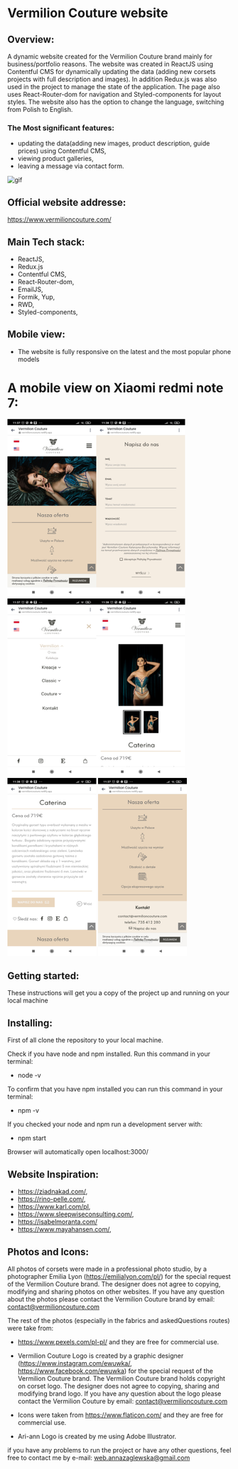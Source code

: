 # Vermilion Couture website

## Overview:

A dynamic website created for the Vermilion Couture brand mainly for business/portfolio reasons.
The website was created in ReactJS using Contentful CMS for dynamically updating the data (adding new corsets projects with full description and images). In addition Redux.js was also used in the project to manage the state of the application. The page also uses React-Router-dom for navigation and Styled-components for layout styles. The website also has the option to change the language, switching from Polish to English.

### The Most significant features:

- updating the data(adding new images, product description, guide prices) using Contentful CMS,
- viewing product galleries,
- leaving a message via contact form.

![gif](https://github.com/AZaglewska/Vermilion_Couture_Website/blob/main/src/assets/gif/Peek%202021-09-03%2011-16.gif)

## Official website addresse:

https://www.vermilioncouture.com/

## Main Tech stack:

- ReactJS,
- Redux.js
- Contentful CMS,
- React-Router-dom,
- EmailJS,
- Formik, Yup,
- RWD,
- Styled-components,

## Mobile view:

- The website is fully responsive on the latest and the most popular phone models

# A mobile view on Xiaomi redmi note 7:

<img src="https://github.com/AZaglewska/Vermilion_Couture_Website/blob/main/src/assets/mobieView/1630661971850.jpg" width="200" height="400" /><img src="https://github.com/AZaglewska/Vermilion_Couture_Website/blob/main/src/assets/mobieView/1630661971799.jpg" width="200" height="400" >
<img src="https://github.com/AZaglewska/Vermilion_Couture_Website/blob/main/src/assets/mobieView/1630661971828.jpg" width="200" height="400" /><img src="https://github.com/AZaglewska/Vermilion_Couture_Website/blob/main/src/assets/mobieView/1630661971820.jpg" width="200" height="400" />
<img src="https://github.com/AZaglewska/Vermilion_Couture_Website/blob/main/src/assets/mobieView/1630661971814.jpg" width="200" height="400" />
<img src="https://github.com/AZaglewska/Vermilion_Couture_Website/blob/main/src/assets/mobieView/1630661971842.jpg" width="200" height="400" />

## Getting started:

These instructions will get you a copy of the project up and running on your local machine

## Installing:

First of all clone the repository to your local machine.

Check if you have node and npm installed. Run this command in your terminal:

- node -v

To confirm that you have npm installed you can run this command in your terminal:

- npm -v

If you checked your node and npm run a development server with:

- npm start

Browser will automatically open localhost:3000/

## Website Inspiration:

- https://ziadnakad.com/,
- https://rino-pelle.com/,
- https://www.karl.com/pl,
- https://www.sleepwiseconsulting.com/,
- https://isabelmoranta.com/
- https://www.mayahansen.com/,

## Photos and Icons:

All photos of corsets were made in a professional photo studio, by a photographer Emilia Lyon (https://emilialyon.com/pl/) for the special request of the Vermilion Couture brand. The designer does not agree to copying, modifying and sharing photos on other websites. If you have any question about the photos please contact the Vermilion Couture brand by email: contact@vermilioncouture.com

The rest of the photos (especially in the fabrics and askedQuestions routes) were take from:

- https://www.pexels.com/pl-pl/ and they are free for commercial use.

- Vermilion Couture Logo is created by a graphic designer (https://www.instagram.com/ewuwka/, https://www.facebook.com/ewuwka) for the special request of the Vermilion Couture brand. The Vermilion Couture brand holds copyright on corset logo. The designer does not agree to copying, sharing and modifying brand logo. If you have any question about the logo please contact the Vermilion Couture by email: contact@vermilioncouture.com

- Icons were taken from https://www.flaticon.com/ and they are free for commercial use.

- Ari-ann Logo is created by me using Adobe Illustrator.

if you have any problems to run the project or have any other questions, feel free to contact me by e-mail:
web.annazaglewska@gmail.com
